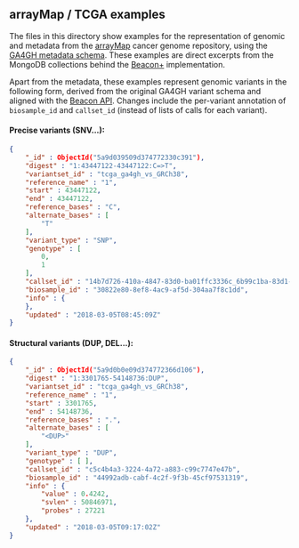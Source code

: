 ## arrayMap / TCGA examples

The files in this directory show examples for the representation of genomic and metadata from the [arrayMap](http://arraymap.org) cancer genome repository, using the [GA4GH metadata schema](http://ga4gh-metadata.github.io). These examples are direct excerpts from the MongoDB collections behind the [Beacon+](http://beacon.progenetix.org) implementation.

Apart from the metadata, these examples represent genomic variants in the following form, derived from the original GA4GH variant schema and aligned with the [Beacon API](http://ga4gh-beacon.github.io). Changes include the per-variant annotation of `biosample_id` and `callset_id` (instead of lists of calls for each variant).

#### Precise variants (SNV...):

```json
{
	"_id" : ObjectId("5a9d039509d374772330c391"),
	"digest" : "1:43447122-43447122:C=>T",
	"variantset_id" : "tcga_ga4gh_vs_GRCh38",
	"reference_name" : "1",
	"start" : 43447122,
	"end" : 43447122,
	"reference_bases" : "C",
	"alternate_bases" : [
		"T"
	],
	"variant_type" : "SNP",
	"genotype" : [
		0,
		1
	],
	"callset_id" : "14b7d726-410a-4847-83d0-ba01ffc3336c_6b99c1ba-83d1-4636-bb8d-b1dccaca6afe",
	"biosample_id" : "30822e80-8ef8-4ac9-af5d-304aa7f8c1dd",
	"info" : {		
	},
	"updated" : "2018-03-05T08:45:09Z"
}
```

#### Structural variants (DUP, DEL...):

```json
{
	"_id" : ObjectId("5a9d0b0e09d374772366d106"),
	"digest" : "1:3301765-54148736:DUP",
	"variantset_id" : "tcga_ga4gh_vs_GRCh38",
	"reference_name" : "1",
	"start" : 3301765,
	"end" : 54148736,
	"reference_bases" : ".",
	"alternate_bases" : [
		"<DUP>"
	],
	"variant_type" : "DUP",
	"genotype" : [ ],
	"callset_id" : "c5c4b4a3-3224-4a72-a883-c99c7747e47b",
	"biosample_id" : "44992adb-cabf-4c2f-9f3b-45cf97531319",
	"info" : {
		"value" : 0.4242,
		"svlen" : 50846971,
		"probes" : 27221
	},
	"updated" : "2018-03-05T09:17:02Z"
}
```
